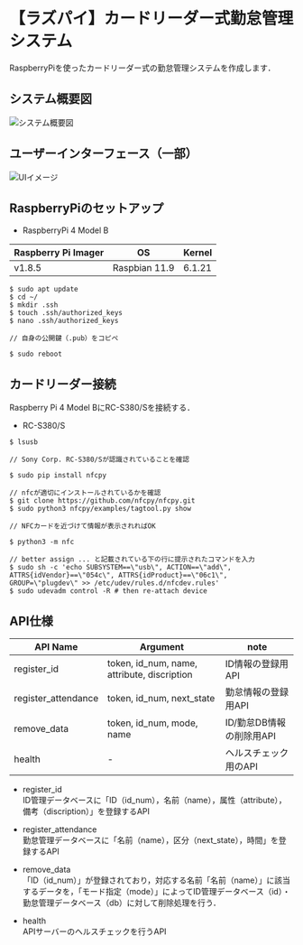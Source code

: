 # 【ラズパイ】カードリーダー式勤怠管理システム

RaspberryPiを使ったカードリーダー式の勤怠管理システムを作成します．

## システム概要図

![システム概要図](https://github.com/user-attachments/assets/68536d9d-3d55-40ca-b80d-ccf64a32d61e)

## ユーザーインターフェース（一部）

![UIイメージ](https://github.com/user-attachments/assets/dcf3c998-1461-49b9-8bcf-6be652ccdd0f)

## RaspberryPiのセットアップ

- RaspberryPi 4 Model B

| Raspberry Pi Imager | OS | Kernel |
----|----|----
| v1.8.5 | Raspbian 11.9 | 6.1.21 |

```
$ sudo apt update
$ cd ~/
$ mkdir .ssh
$ touch .ssh/authorized_keys
$ nano .ssh/authorized_keys

// 自身の公開鍵（.pub）をコピペ

$ sudo reboot
```

## カードリーダー接続

Raspberry Pi 4 Model BにRC-S380/Sを接続する．
- RC-S380/S

```
$ lsusb

// Sony Corp. RC-S380/Sが認識されていることを確認

$ sudo pip install nfcpy

// nfcが適切にインストールされているかを確認
$ git clone https://github.com/nfcpy/nfcpy.git
$ sudo python3 nfcpy/examples/tagtool.py show

// NFCカードを近づけて情報が表示されればOK

$ python3 -m nfc

// better assign ... と記載されている下の行に提示されたコマンドを入力
$ sudo sh -c 'echo SUBSYSTEM==\"usb\", ACTION==\"add\", ATTRS{idVendor}==\"054c\", ATTRS{idProduct}==\"06c1\", GROUP=\"plugdev\" >> /etc/udev/rules.d/nfcdev.rules'
$ sudo udevadm control -R # then re-attach device
```

## API仕様
| API Name | Argument | note |
----|----|----
| register_id | token, id_num, name, attribute, discription | ID情報の登録用API |
| register_attendance | token, id_num, next_state | 勤怠情報の登録用API |
| remove_data | token, id_num, mode, name | ID/勤怠DB情報の削除用API |
| health | - | ヘルスチェック用のAPI |

- register_id  
ID管理データベースに「ID（id_num），名前（name），属性（attribute），備考（discription）」を登録するAPI

- register_attendance  
勤怠管理データベースに「名前（name），区分（next_state），時間」を登録するAPI


- remove_data  
「ID（id_num）」が登録されており，対応する名前「名前（name）」に該当するデータを，「モード指定（mode）」によってID管理データベース（id）・勤怠管理データベース（db）に対して削除処理を行う．  

- health  
APIサーバーのヘルスチェックを行うAPI
